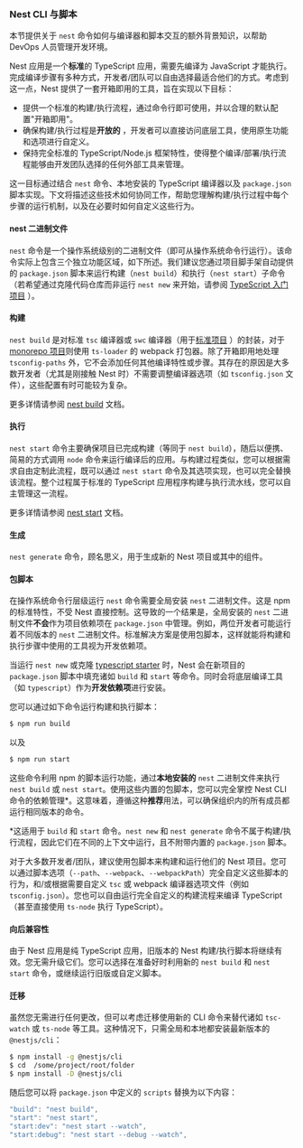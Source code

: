 ### Nest CLI 与脚本

本节提供关于 `nest` 命令如何与编译器和脚本交互的额外背景知识，以帮助 DevOps 人员管理开发环境。

Nest 应用是一个**标准**的 TypeScript 应用，需要先编译为 JavaScript 才能执行。完成编译步骤有多种方式，开发者/团队可以自由选择最适合他们的方式。考虑到这一点，Nest 提供了一套开箱即用的工具，旨在实现以下目标：

*   提供一个标准的构建/执行流程，通过命令行即可使用，并以合理的默认配置"开箱即用"。
*   确保构建/执行过程是**开放的** ，开发者可以直接访问底层工具，使用原生功能和选项进行自定义。
*   保持完全标准的 TypeScript/Node.js 框架特性，使得整个编译/部署/执行流程能够由开发团队选择的任何外部工具来管理。

这一目标通过结合 `nest` 命令、本地安装的 TypeScript 编译器以及 `package.json` 脚本实现。下文将描述这些技术如何协同工作，帮助您理解构建/执行过程中每个步骤的运行机制，以及在必要时如何自定义这些行为。

#### nest 二进制文件

`nest` 命令是一个操作系统级别的二进制文件（即可从操作系统命令行运行）。该命令实际上包含三个独立功能区域，如下所述。我们建议您通过项目脚手架自动提供的 `package.json` 脚本来运行构建（`nest build`）和执行（`nest start`）子命令（若希望通过克隆代码仓库而非运行 `nest new` 来开始，请参阅 [TypeScript 入门项目](https://github.com/nestjs/typescript-starter) ）。

#### 构建

`nest build` 是对标准 `tsc` 编译器或 `swc` 编译器（用于[标准项目](../cli/overview#project-structure) ）的封装，对于 [monorepo 项目](../cli/overview#project-structure)则使用 `ts-loader` 的 webpack 打包器。除了开箱即用地处理 `tsconfig-paths` 外，它不会添加任何其他编译特性或步骤。其存在的原因是大多数开发者（尤其是刚接触 Nest 时）不需要调整编译器选项（如 `tsconfig.json` 文件），这些配置有时可能较为复杂。

更多详情请参阅 [nest build](../cli/usages#nest-build) 文档。

#### 执行

`nest start` 命令主要确保项目已完成构建（等同于 `nest build`），随后以便携、简易的方式调用 `node` 命令来运行编译后的应用。与构建过程类似，您可以根据需求自由定制此流程，既可以通过 `nest start` 命令及其选项实现，也可以完全替换该流程。整个过程属于标准的 TypeScript 应用程序构建与执行流水线，您可以自主管理这一流程。

更多详情请参阅 [nest start](../cli/usages#nest-start) 文档。

#### 生成

`nest generate` 命令，顾名思义，用于生成新的 Nest 项目或其中的组件。

#### 包脚本

在操作系统命令行层级运行 `nest` 命令需要全局安装 `nest` 二进制文件。这是 npm 的标准特性，不受 Nest 直接控制。这导致的一个结果是，全局安装的 `nest` 二进制文件**不会**作为项目依赖项在 `package.json` 中管理。例如，两位开发者可能运行着不同版本的 `nest` 二进制文件。标准解决方案是使用包脚本，这样就能将构建和执行步骤中使用的工具视为开发依赖项。

当运行 `nest new` 或克隆 [typescript starter](https://github.com/nestjs/typescript-starter) 时，Nest 会在新项目的 `package.json` 脚本中填充诸如 `build` 和 `start` 等命令。同时会将底层编译工具（如 `typescript`）作为**开发依赖项**进行安装。

您可以通过如下命令运行构建和执行脚本：

```bash
$ npm run build
```

以及

```bash
$ npm run start
```

这些命令利用 npm 的脚本运行功能，通过**本地安装的** `nest` 二进制文件来执行 `nest build` 或 `nest start`。使用这些内置的包脚本，您可以完全掌控 Nest CLI 命令的依赖管理\*。这意味着，遵循这种**推荐**用法，可以确保组织内的所有成员都运行相同版本的命令。

\*这适用于 `build` 和 `start` 命令。`nest new` 和 `nest generate` 命令不属于构建/执行流程，因此它们在不同的上下文中运行，且不附带内置的 `package.json` 脚本。

对于大多数开发者/团队，建议使用包脚本来构建和运行他们的 Nest 项目。您可以通过脚本选项（`--path`、`--webpack`、`--webpackPath`）完全自定义这些脚本的行为，和/或根据需要自定义 `tsc` 或 webpack 编译器选项文件（例如 `tsconfig.json`）。您也可以自由运行完全自定义的构建流程来编译 TypeScript（甚至直接使用 `ts-node` 执行 TypeScript）。

#### 向后兼容性

由于 Nest 应用是纯 TypeScript 应用，旧版本的 Nest 构建/执行脚本将继续有效。您无需升级它们。您可以选择在准备好时利用新的 `nest build` 和 `nest start` 命令，或继续运行旧版或自定义脚本。

#### 迁移

虽然您无需进行任何更改，但可以考虑迁移使用新的 CLI 命令来替代诸如 `tsc-watch` 或 `ts-node` 等工具。这种情况下，只需全局和本地都安装最新版本的 `@nestjs/cli`：

```bash
$ npm install -g @nestjs/cli
$ cd  /some/project/root/folder
$ npm install -D @nestjs/cli
```

随后您可以将 `package.json` 中定义的 `scripts` 替换为以下内容：

```typescript
"build": "nest build",
"start": "nest start",
"start:dev": "nest start --watch",
"start:debug": "nest start --debug --watch",
```